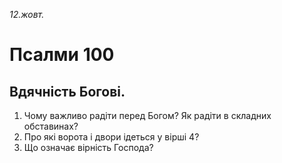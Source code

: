 
_12.жовт._

# Псалми 100

## Вдячність Богові.
1. Чому важливо радіти перед Богом? Як радіти в складних обставинах?
2. Про які ворота і двори ідеться у вірші 4?
3. Що означає вірність Господа?
